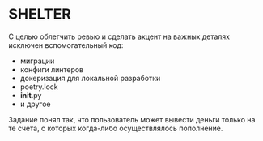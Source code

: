 # SHELTER

С целью облегчить ревью и сделать акцент на важных деталях исключен вспомогательный код:
- миграции
- конфиги линтеров
- докеризация для локальной разработки
- poetry.lock
- __init__.py
- и другое

Задание понял так, что пользователь может вывести деньги только на те счета, 
с которых когда-либо осуществлялось пополнение.
